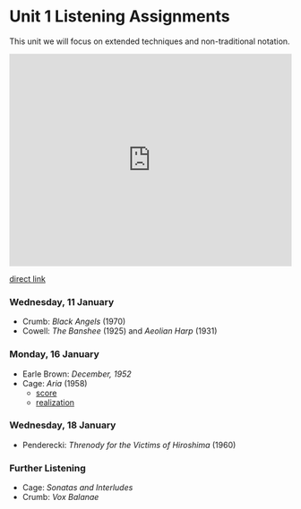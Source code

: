 # Unit 1 Listening Assignments

This unit we will focus on extended techniques and non-traditional notation.

<iframe src="https://embed.spotify.com/?uri=spotify%3Auser%3Adavemacdo%3Aplaylist%3A65TEy1dM7qh8o61lpv2Qau" width="100%" height="380" frameborder="0" allowtransparency="true"></iframe>

[direct link](https://open.spotify.com/user/davemacdo/playlist/65TEy1dM7qh8o61lpv2Qau)

### Wednesday, 11 January

- Crumb: _Black Angels_ (1970)
- Cowell: _The Banshee_ (1925) and _Aeolian Harp_ (1931)

### Monday, 16 January

- Earle Brown: _December, 1952_
- Cage: _Aria_ (1958)
	- [score](http://4.bp.blogspot.com/-s8R1h5LtHPg/T2PG8ktEJPI/AAAAAAAAC2c/IrUxZGD8Cqc/s1600/Earle+Brown,+December+1952.jpg)
	- [realization](https://youtu.be/pXoLIDQPO1k)

### Wednesday, 18 January

- Penderecki: _Threnody for the Victims of Hiroshima_ (1960)

### Further Listening

- Cage: _Sonatas and Interludes_
- Crumb: _Vox Balanae_
